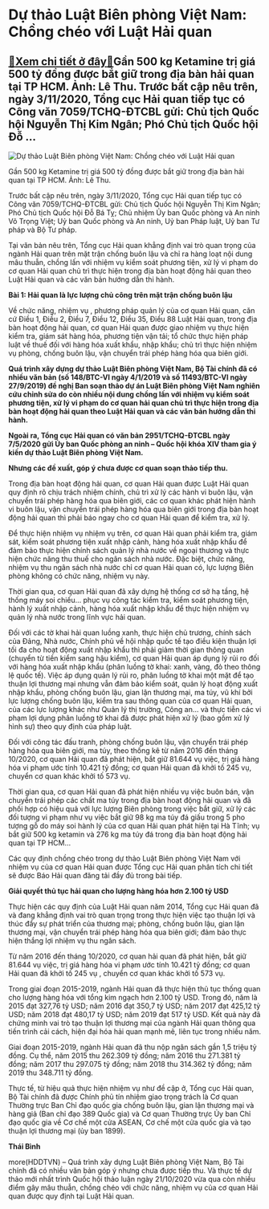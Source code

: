 Dự thảo Luật Biên phòng Việt Nam: Chồng chéo với Luật Hải quan
==============================================================

[:gift:Xem chi tiết ở đây:gift:](https://hddtvn.com/du-thao-luat-bien-phong-viet-nam-chong-cheo-voi-luat-hai-quan/)Gần 500 kg Ketamine trị giá 500 tỷ đồng được bắt giữ trong địa bàn hải quan tại TP HCM. Ảnh: Lê Thu. Trước bất cập nêu trên, ngày 3/11/2020, Tổng cục Hải quan tiếp tục có Công văn 7059/TCHQ-ĐTCBL gửi: Chủ tịch Quốc hội Nguyễn Thị Kim Ngân; Phó Chủ tịch Quốc hội Đỗ …
--------------------------------------------------------------------------------------------------------------------------------------------------------------------------------------------------------------------------------------------------------------------------





![Dự thảo Luật Biên phòng Việt Nam: Chồng chéo với Luật Hải quan](https://hddtvn.com/wp-content/uploads/2021/01/1546_4643_6-1519_ma_tuy_cat.jpg "Dự thảo Luật Biên phòng Việt Nam: Chồng chéo với Luật Hải quan")


Gần 500 kg Ketamine trị giá 500 tỷ đồng được bắt giữ trong địa bàn hải quan tại TP HCM. Ảnh: Lê Thu.



Trước bất cập nêu trên, ngày 3/11/2020, Tổng cục Hải quan tiếp tục có Công văn 7059/TCHQ-ĐTCBL gửi: Chủ tịch Quốc hội Nguyễn Thị Kim Ngân; Phó Chủ tịch Quốc hội Đỗ Bá Tỵ; Chủ nhiệm Ủy ban Quốc phòng và An ninh Võ Trọng Việt; Uỷ ban Quốc phòng và An ninh, Uỷ ban Pháp luật, Uỷ ban Tư pháp và Bộ Tư pháp.


Tại văn bản nêu trên, Tổng cục Hải quan khẳng định vai trò quan trọng của ngành Hải quan trên mặt trận chống buôn lậu và chỉ ra hàng loạt nội dung mâu thuẫn, chồng lấn với nhiệm vụ kiểm soát phương tiện, xử lý vi phạm do cơ quan Hải quan chủ trì thực hiện trong địa bàn hoạt động hải quan theo Luật Hải quan và các văn bản hướng dẫn thi hành.


**Bài 1: Hải quan là lực lượng chủ công trên mặt trận chống buôn lậu**


Về chức năng, nhiệm vụ , phương pháp quản lý của cơ quan Hải quan, căn cứ Điều 1, Điều 2, Điều 7, Điều 12, Điều 35, Điều 88 Luật Hải quan, trong địa bàn hoạt động hải quan, cơ quan Hải quan được giao nhiệm vụ thực hiện kiểm tra, giám sát hàng hóa, phương tiện vận tải; tổ chức thực hiện pháp luật về thuế đối với hàng hóa xuất khẩu, nhập khẩu; chủ trì thực hiện nhiệm vụ phòng, chống buôn lậu, vận chuyển trái phép hàng hóa qua biên giới.






**Quá trình xây dựng dự thảo Luật Biên phòng Việt Nam, Bộ Tài chính đã có nhiều văn bản (số 148/BTC-VI ngày 4/1/2019 và số 11493/BTC-VI ngày 27/9/2019) đề nghị Ban soạn thảo dự án Luật Biên phòng Việt Nam nghiên cứu chỉnh sửa do còn nhiều nội dung chồng lấn với nhiệm vụ kiểm soát phương tiện, xử lý vi phạm do cơ quan hải quan chủ trì thực hiện trong địa bàn hoạt động hải quan theo Luật Hải quan và các văn bản hướng dẫn thi hành.**


**Ngoài ra, Tổng cục Hải quan có văn bản 2951/TCHQ-ĐTCBL ngày 7/5/2020 gửi Ủy ban Quốc phòng an ninh – Quốc hội khóa XIV tham gia ý kiến dự thảo Luật Biên phòng Việt Nam.**


**Nhưng các đề xuất, góp ý chưa được cơ quan soạn thảo tiếp thu.**






Trong địa bàn hoạt động hải quan, cơ quan Hải quan được Luật Hải quan quy định rõ chịu trách nhiệm chính, chủ trì xử lý các hành vi buôn lậu, vận chuyển trái phép hàng hóa qua biên giới, các cơ quan khác phát hiện hành vi buôn lậu, vận chuyển trái phép hàng hóa qua biên giới trong địa bàn hoạt động hải quan thì phải báo ngay cho cơ quan Hải quan để kiểm tra, xử lý.


Để thực hiện nhiệm vụ nhiệm vụ trên, cơ quan Hải quan phải kiểm tra, giám sát, kiểm soát phương tiện xuất nhập cảnh, hàng hóa xuất nhập khẩu để đảm bảo thực hiện chính sách quản lý nhà nước về ngoại thương và thực hiện chức năng thu thuế cho ngân sách nhà nước. Đặc biệt, chức năng, nhiệm vụ thu ngân sách nhà nước chỉ cơ quan Hải quan có, lực lượng Biên phòng không có chức năng, nhiệm vụ này.


Thời gian qua, cơ quan Hải quan đã xây dựng hệ thống cơ sở hạ tầng, hệ thống máy soi chiếu… phục vụ công tác kiểm tra, kiểm soát phương tiện, hành lý xuất nhập cảnh, hàng hóa xuất nhập khẩu để thực hiện nhiệm vụ quản lý nhà nước trong lĩnh vực hải quan.


Đối với các tờ khai hải quan luồng xanh, thực hiện chủ trương, chính sách của Đảng, Nhà nước, Chính phủ về hội nhập quốc tế tạo điều kiện thuận lợi tối đa cho hoạt động xuất nhập khẩu thì phải giảm thời gian thông quan (chuyển từ tiền kiểm sang hậu kiểm), cơ quan Hải quan áp dụng lý rủi ro đối với hàng hóa xuất nhập khẩu (phân luồng tờ khai: xanh, vàng, đỏ theo thông lệ quốc tế). Việc áp dụng quản lý rủi ro, phân luồng tờ khai một mặt để tạo thuận lợi thương mại nhưng vẫn đảm bảo kiểm soát, quản lý hoạt động xuất nhập khẩu, phòng chống buôn lậu, gian lận thương mại, ma túy, vũ khí bởi lực lượng chống buôn lậu, kiểm tra sau thông quan của cơ quan Hải quan, của các lực lượng khác như Quản lý thị trường, Công an… và thực tiễn các vi phạm lợi dụng phân luồng tờ khai đã được phát hiện xử lý (bao gồm xử lý hình sự) theo quy định của pháp luật.


Đối với công tác đấu tranh, phòng chống buôn lậu, vận chuyển trái phép hàng hóa qua biên giới, ma túy, theo thống kê từ năm 2016 đến tháng 10/2020, cơ quan Hải quan đã phát hiện, bắt giữ 81.644 vụ việc, trị giá hàng hóa vi phạm ước tính 10.421 tỷ đồng; cơ quan Hải quan đã khởi tố 245 vụ, chuyển cơ quan khác khởi tố 573 vụ.


Thời gian qua, cơ quan Hải quan đã phát hiện nhiều vụ việc buôn bán, vận chuyển trái phép các chất ma túy trong địa bàn hoạt động hải quan và đã phối hợp có hiệu quả với lực lượng Biên phòng trong việc bắt giữ, xử lý các đối tượng vi phạm như vụ việc bắt giữ 98 kg ma túy đá giấu trong 5 pho tượng gỗ do máy soi hành lý của cơ quan Hải quan phát hiện tại Hà Tĩnh; vụ bắt giữ 500 kg ketamin và 276 kg ma túy đá trong địa bàn hoạt động hải quan tại TP HCM…


Các quy định chồng chéo trong dự thảo Luật Biên phòng Việt Nam với nhiệm vụ của cơ quan Hải quan được Tổng cục Hải quan phân tích chi tiết sẽ được Báo Hải quan đăng tải đầy đủ trong bài tiếp.






**Giải quyết thủ tục hải quan cho lượng hàng hóa hơn 2.100 tỷ USD**


Thực hiện các quy định của Luật Hải quan năm 2014, Tổng cục Hải quan đã và đang khẳng định vai trò quan trọng trong thực hiện việc tạo thuận lợi và thúc đẩy sự phát triển của thương mại; phòng, chống buôn lậu, gian lận thương mại, vận chuyển trái phép hàng hóa qua biên giới; đảm bảo thực hiện thắng lợi nhiệm vụ thu ngân sách.


Từ năm 2016 đến tháng 10/2020, cơ quan hải quan đã phát hiện, bắt giữ 81.644 vụ việc, trị giá hàng hóa vi phạm ước tính 10.421 tỷ đồng; cơ quan Hải quan đã khởi tố 245 vụ , chuyển cơ quan khác khởi tố 573 vụ.


Trong giai đoạn 2015-2019, ngành Hải quan đã thực hiện thủ tục thống quan cho lượng hàng hóa với tổng kim ngạch hơn 2.100 tỷ USD. Trong đó, năm là 2015 đạt 327,76 tỷ USD; năm 2016 đạt 350,7 tỷ USD; năm 2017 đạt 425,12 tỷ USD; năm 2018 đạt 480,17 tỷ USD; năm 2019 đạt 517 tỷ USD. Kết quả này đã chứng minh vai trò tạo thuận lợi thương mại của ngành Hải quan thông qua tiến trình cải cách, hiện đại hóa hải quan mạnh mẽ, liên tục trong nhiều năm.


Giai đoạn 2015-2019, ngành Hải quan đã thu nộp ngân sách gần 1,5 triệu tỷ đồng. Cụ thể, năm 2015 thu 262.309 tỷ đồng; năm 2016 thu 271.381 tỷ đồng; năm 2017 thu 297.075 tỷ đồng; năm 2018 thu 314.362 tỷ đồng; năm 2019 thu 348.711 tỷ đồng.


Thực tế, từ hiệu quả thực hiện nhiệm vụ như đề cập ở, Tổng cục Hải quan, Bộ Tài chính đã được Chính phủ tín nhiệm giao trọng trách là Cơ quan Thường trực Ban Chỉ đạo quốc gia chống buôn lậu, gian lận thương mại và hàng giả (Ban chỉ đạo 389 Quốc gia) và Cơ quan Thường trực Ủy ban Chỉ đạo quốc gia về Cơ chế một cửa ASEAN, Cơ chế một cửa quốc gia và tạo thuận lợi thương mại (ủy ban 1899).







**Thái Bình**



more(HDDTVN) – Quá trình xây dựng Luật Biên phòng Việt Nam, Bộ Tài chính đã có nhiều văn bản góp ý nhưng chưa được tiếp thu. Và thực tế dự thảo mới nhất trình Quốc hội thảo luận ngày 21/10/2020 vừa qua còn nhiều điểm gây mâu thuẫn, chồng chéo với chức năng, nhiệm vụ của cơ quan Hải quan được quy định tại Luật Hải quan.

